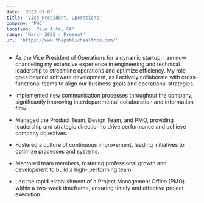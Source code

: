 ```yaml
---
date: '2022-03-8'
title: 'Vice President, Operations'
company: 'PHC'
location: 'Palo Alto, CA'
range: 'March 2022 - Present'
url: 'https://www.thepublichealthco.com/'
---
```


- As the Vice President of Operations for a dynamic startup, I am now channeling my extensive experience in engineering and technical leadership to streamline operations and optimize efficiency. My role goes beyond software development, as I actively collaborate with cross-functional teams to align our business goals and operational strategies.

- Implemented new communication processes throughout the company, significantly improving interdepartmental collaboration and information flow.
- Managed the Product Team, Design Team, and PMO, providing leadership and strategic direction to drive performance and achieve company objectives.
- Fostered a culture of continuous improvement, leading initiatives to optimize processes and systems.
- Mentored team members, fostering professional growth and development to build a high- performing team.
- Led the rapid establishment of a Project Management Office (PMO) within a two-week timeframe, ensuring timely and effective project execution.